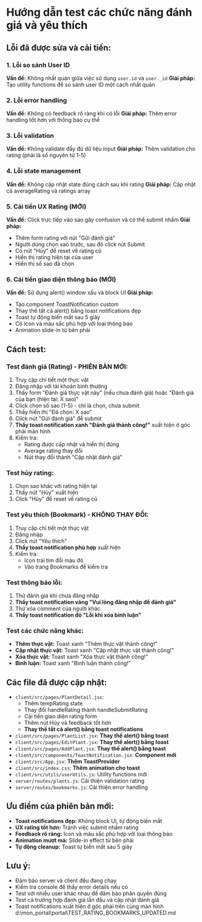 # Hướng dẫn test các chức năng đánh giá và yêu thích

## Lỗi đã được sửa và cải tiến:

### 1. Lỗi so sánh User ID
**Vấn đề:** Không nhất quán giữa việc sử dụng `user.id` và `user._id`
**Giải pháp:** Tạo utility functions để so sánh user ID một cách nhất quán

### 2. Lỗi error handling
**Vấn đề:** Không có feedback rõ ràng khi có lỗi
**Giải pháp:** Thêm error handling tốt hơn với thông báo cụ thể

### 3. Lỗi validation
**Vấn đề:** Không validate đầy đủ dữ liệu input
**Giải pháp:** Thêm validation cho rating (phải là số nguyên từ 1-5)

### 4. Lỗi state management
**Vấn đề:** Không cập nhật state đúng cách sau khi rating
**Giải pháp:** Cập nhật cả averageRating và ratings array

### 5. Cải tiến UX Rating (MỚI)
**Vấn đề:** Click trực tiếp vào sao gây confusion và có thể submit nhầm
**Giải pháp:**
- Thêm form rating với nút "Gửi đánh giá"
- Người dùng chọn sao trước, sau đó click nút Submit
- Có nút "Hủy" để reset về rating cũ
- Hiển thị rating hiện tại của user
- Hiển thị số sao đã chọn

### 6. Cải tiến giao diện thông báo (MỚI)
**Vấn đề:** Sử dụng alert() window xấu và block UI
**Giải pháp:**
- Tạo component ToastNotification custom
- Thay thế tất cả alert() bằng toast notifications đẹp
- Toast tự động biến mất sau 5 giây
- Có icon và màu sắc phù hợp với loại thông báo
- Animation slide-in từ bên phải

## Cách test:

### Test đánh giá (Rating) - PHIÊN BẢN MỚI:
1. Truy cập chi tiết một thực vật
2. Đăng nhập với tài khoản bình thường
3. Thấy form "Đánh giá thực vật này" (nếu chưa đánh giá) hoặc "Đánh giá của bạn (hiện tại: X sao)"
4. Click chọn số sao (1-5) - chỉ là chọn, chưa submit
5. Thấy hiển thị "Đã chọn: X sao"
6. Click nút "Gửi đánh giá" để submit
7. **Thấy toast notification xanh "Đánh giá thành công!"** xuất hiện ở góc phải màn hình
8. Kiểm tra:
   - Rating được cập nhật và hiển thị đúng
   - Average rating thay đổi
   - Nút thay đổi thành "Cập nhật đánh giá"

### Test hủy rating:
1. Chọn sao khác với rating hiện tại
2. Thấy nút "Hủy" xuất hiện
3. Click "Hủy" để reset về rating cũ

### Test yêu thích (Bookmark) - KHÔNG THAY ĐỔI:
1. Truy cập chi tiết một thực vật
2. Đăng nhập
3. Click nút "Yêu thích"
4. **Thấy toast notification phù hợp** xuất hiện
5. Kiểm tra:
   - Icon trái tim đổi màu đỏ
   - Vào trang Bookmarks để kiểm tra

### Test thông báo lỗi:
1. Thử đánh giá khi chưa đăng nhập
2. **Thấy toast notification vàng "Vui lòng đăng nhập để đánh giá"**
3. Thử xóa comment của người khác
4. **Thấy toast notification đỏ "Lỗi khi xóa bình luận"**

### Test các chức năng khác:
- **Thêm thực vật:** Toast xanh "Thêm thực vật thành công!"
- **Cập nhật thực vật:** Toast xanh "Cập nhật thực vật thành công!"
- **Xóa thực vật:** Toast xanh "Xóa thực vật thành công!"
- **Bình luận:** Toast xanh "Bình luận thành công!"

## Các file đã được cập nhật:
- `client/src/pages/PlantDetail.jsx`:
  - Thêm tempRating state
  - Thay đổi handleRating thành handleSubmitRating
  - Cải tiến giao diện rating form
  - Thêm nút Hủy và feedback tốt hơn
  - **Thay thế tất cả alert() bằng toast notifications**
- `client/src/pages/PlantList.jsx`: **Thay thế alert() bằng toast**
- `client/src/pages/EditPlant.jsx`: **Thay thế alert() bằng toast**
- `client/src/pages/AddPlant.jsx`: **Thay thế alert() bằng toast**
- `client/src/components/ToastNotification.jsx`: **Component mới**
- `client/src/App.jsx`: **Thêm ToastProvider**
- `client/src/index.css`: **Thêm animation cho toast**
- `client/src/utils/userUtils.js`: Utility functions mới
- `server/routes/plants.js`: Cải thiện validation rating
- `server/routes/bookmarks.js`: Cải thiện error handling

## Ưu điểm của phiên bản mới:
- **Toast notifications đẹp:** Không block UI, tự động biến mất
- **UX rating tốt hơn:** Tránh việc submit nhầm rating
- **Feedback rõ ràng:** Icon và màu sắc phù hợp với loại thông báo
- **Animation mượt mà:** Slide-in effect từ bên phải
- **Tự động cleanup:** Toast tự biến mất sau 5 giây

## Lưu ý:
- Đảm bảo server và client đều đang chạy
- Kiểm tra console để thấy error details nếu có
- Test với nhiều user khác nhau để đảm bảo phân quyền đúng
- Test cả trường hợp đánh giá lần đầu và cập nhật đánh giá
- Toast notifications xuất hiện ở góc phải trên cùng màn hình</content>
<parameter name="filePath">d:\mon_portal\portal\TEST_RATING_BOOKMARKS_UPDATED.md